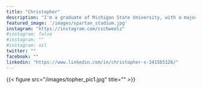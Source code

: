 ```yaml
---
title: "Christopher"
description: "I'm a graduate of Michigan State University, with a major in media and information."
featured_image: '/images/spartan_stadium.jpg'
instagram: "https://instagram.com/cschweelz"
#instagram: false
#instagram: ""
#instagram: nil
twitter: ""
facebook: ""
linkedin: "https://www.linkedin.com/in/christopher-s-2415b5126/"
---
```


{{< figure src="/images/topher_pic1.jpg" title="" >}}
